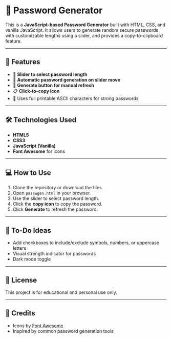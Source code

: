 # 🔐 Password Generator

This is a **JavaScript-based Password Generator** built with HTML, CSS, and vanilla JavaScript. It allows users to generate random secure passwords with customizable lengths using a slider, and provides a copy-to-clipboard feature.

---

## 🚀 Features

- 🔢 **Slider to select password length**
- 🔁 **Automatic password generation on slider move**
- 🔄 **Generate button for manual refresh**
- 📋 **Click-to-copy icon**
- 🔐 Uses full printable ASCII characters for strong passwords

---

## 🛠️ Technologies Used

- **HTML5**
- **CSS3**
- **JavaScript (Vanilla)**
- **Font Awesome** for icons

---

## 💻 How to Use

1. Clone the repository or download the files.
2. Open `passwgen.html` in your browser.
3. Use the slider to select password length.
4. Click the **copy icon** to copy the password.
5. Click **Generate** to refresh the password.

---

## 📌 To-Do Ideas

* Add checkboxes to include/exclude symbols, numbers, or uppercase letters
* Visual strength indicator for passwords
* Dark mode toggle

---

## 📄 License

This project is for educational and personal use only.

---

## 🙌 Credits

* Icons by [Font Awesome](https://fontawesome.com)
* Inspired by common password generation tools

```

